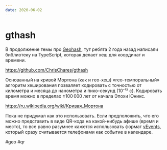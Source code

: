 ```yaml
---
date: 2020-06-02
---
```


# gthash

В продолжение темы про [Geohash](geohash_ru.md), тут ребята 2 года назад написали
библиотеку на TypeScript, которая делает хеш для координат и времени.

https://github.com/ChrisChares/gthash

Основанный на кривой Мортона (как и гео-хеш) «гео-темпоральный» алгоритм
хеширования позваляет кодировать с точностью от километра и месяца до нанометра
и пико-секунд (10⁻¹² c). Кодировать время можно в пределах ±100 000 лет от
начала Эпохи Юникс.

https://ru.wikipedia.org/wiki/Кривая_Мортона

Пока не придумал как это использовать. Если предположить, что его можно
представить в виде QR-кода на какой-нибудь афише (время и место), то все равно
разумнее кажется использовать формат
[vEvents](https://icalendar.org/iCalendar-RFC-5545/3-6-1-event-component.html),
который сразу считывается телефонами как событие в календаре.

#geo #qr
